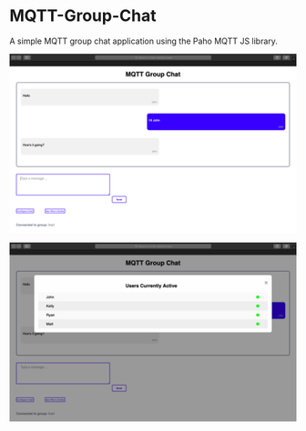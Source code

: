 # MQTT-Group-Chat
A simple MQTT group chat application using the Paho MQTT JS library.

![Screenshot](mqtt-screenshot.png)

![Screenshot2](mqtt-users-screenshot.png)
